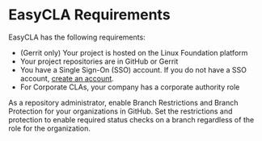 # EasyCLA Requirements

EasyCLA has the following requirements:

* \(Gerrit only\) Your project is hosted on the Linux Foundation platform
* Your project repositories are in GitHub or Gerrit
* You have a Single Sign-On \(SSO\) account. If you do not have a SSO account, [create an account](../../sso/create-an-account.md).
* For Corporate CLAs, your company has a corporate authority role

As a repository administrator, enable Branch Restrictions and Branch Protection for your organizations in GitHub. Set the restrictions and protection to enable required status checks on a branch regardless of the role for the organization.

